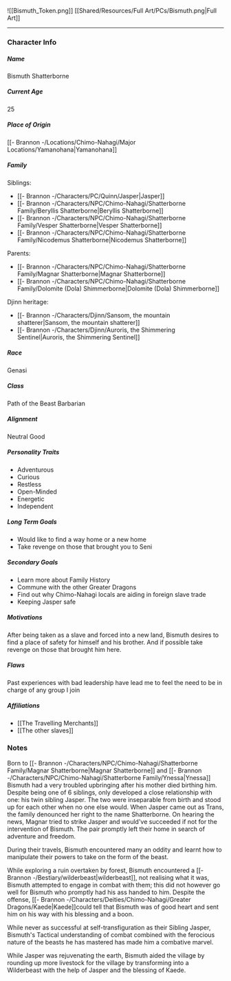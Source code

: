 ![[Bismuth_Token.png]]
[[Shared/Resources/Full Art/PCs/Bismuth.png|Full Art]]

---
### Character Info

##### Name 
Bismuth Shatterborne

##### Current Age
25

##### Place of Origin
[[- Brannon -/Locations/Chimo-Nahagi/Major Locations/Yamanohana|Yamanohana]]

##### Family

Siblings: 
- [[- Brannon -/Characters/PC/Quinn/Jasper|Jasper]]
- [[- Brannon -/Characters/NPC/Chimo-Nahagi/Shatterborne Family/Beryllis Shatterborne|Beryllis Shatterborne]]
- [[- Brannon -/Characters/NPC/Chimo-Nahagi/Shatterborne Family/Vesper Shatterborne|Vesper Shatterborne]]
- [[- Brannon -/Characters/NPC/Chimo-Nahagi/Shatterborne Family/Nicodemus Shatterborne|Nicodemus Shatterborne]]


Parents:
- [[- Brannon -/Characters/NPC/Chimo-Nahagi/Shatterborne Family/Magnar Shatterborne|Magnar Shatterborne]]
- [[- Brannon -/Characters/NPC/Chimo-Nahagi/Shatterborne Family/Dolomite (Dola) Shimmerborne|Dolomite (Dola) Shimmerborne]]


Djinn heritage:
- [[- Brannon -/Characters/Djinn/Sansom, the mountain shatterer|Sansom, the mountain shatterer]]
- [[- Brannon -/Characters/Djinn/Auroris, the Shimmering Sentinel|Auroris, the Shimmering Sentinel]]


##### Race
Genasi

##### Class
Path of the Beast Barbarian

##### Alignment
Neutral Good

##### Personality Traits
- Adventurous
- Curious
- Restless
- Open-Minded
- Energetic
- Independent

##### Long Term Goals
- Would like to find a way home or a new home
- Take revenge on those that brought you to Seni

##### Secondary Goals
- Learn more about Family History
- Commune with the other Greater Dragons
- Find out why Chimo-Nahagi locals are aiding in foreign slave trade
- Keeping Jasper safe

##### Motivations
After being taken as a slave and forced into a new land, Bismuth desires to find a place of safety for himself and his brother. And if possible take revenge on those that brought him here.

##### Flaws
Past experiences with bad leadership have lead me to feel the need to be in charge of any group I join

##### Affiliations
- [[The Travelling Merchants]]
- [[The other slaves]]

### Notes

Born to [[- Brannon -/Characters/NPC/Chimo-Nahagi/Shatterborne Family/Magnar Shatterborne|Magnar Shatterborne]] and [[- Brannon -/Characters/NPC/Chimo-Nahagi/Shatterborne Family/Ynessa|Ynessa]] Bismuth had a very troubled upbringing after his mother died birthing him. Despite being one of 6 siblings, only developed a close relationship with one: his twin sibling Jasper. The two were inseparable from birth and stood up for each other when no one else would. When Jasper came out as Trans, the family denounced her right to the name Shatterborne. On hearing the news, Magnar tried to strike Jasper and would've succeeded if not for the intervention of Bismuth. The pair promptly left their home in search of adventure and freedom. 

During their travels, Bismuth encountered many an oddity and learnt how to manipulate their powers to take on the form of the beast. 

While exploring a ruin overtaken by forest, Bismuth encountered a [[- Brannon -/Bestiary/wilderbeast|wilderbeast]], not realising what it was, Bismuth attempted to engage in combat with them; this did not however go well for Bismuth who promptly had his ass handed to him. Despite the offense, [[- Brannon -/Characters/Deities/Chimo-Nahagi/Greater Dragons/Kaede|Kaede]]could tell that Bismuth was of good heart and sent him on his way with his blessing and a boon.

While never as successful at self-transfiguration as their Sibling Jasper, Bismuth's Tactical understanding of combat combined with the ferocious nature of the beasts he has mastered has made him a combative marvel. 

While Jasper was rejuvenating the earth, Bismuth aided the village by rounding up more livestock for the village by transforming into a Wilderbeast with the help of Jasper and the blessing of Kaede.


